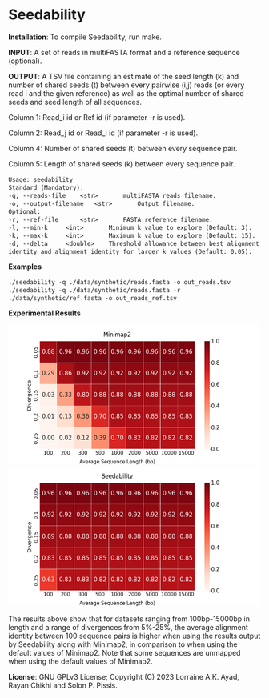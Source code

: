 Seedability
===

<b>Installation</b>: To compile Seedability, run make.

<b>INPUT</b>: A set of reads in multiFASTA format and a reference sequence (optional).

<b>OUTPUT</b>: A TSV file containing an estimate of the seed length (k) and number of shared seeds (t) between every pairwise (i,j) reads (or every read i and the given reference) as well as the optimal number of shared seeds and seed length of all sequences.


Column 1: Read_i id or Ref id (if parameter -r is used).

Column 2: Read_j id or Read_i id (if parameter -r is used).

Column 4: Number of shared seeds (t) between every sequence pair.

Column 5: Length of shared seeds (k) between every sequence pair.

```
Usage: seedability
Standard (Mandatory):
-q, --reads-file	<str>		multiFASTA reads filename. 
-o, --output-filename	<str>		Output filename.
Optional:
-r, --ref-file		<str>		FASTA reference filename.
-l, --min-k		<int>		Minimum k value to explore (Default: 3).
-k, --max-k		<int>		Maximum k value to explore (Default: 15).
-d, --delta		<double>	Threshold allowance between best alignment identity and alignment identity for larger k values (Default: 0.05).

```

<b>Examples</b>
```
./seedability -q ./data/synthetic/reads.fasta -o out_reads.tsv
./seedability -q ./data/synthetic/reads.fasta -r ./data/synthetic/ref.fasta -o out_reads_ref.tsv
```
<b>Experimental Results</b>

<p float="left">
<img src="https://github.com/lorrainea/Seedability/blob/main/data/synthetic/map-ont_minimap2.png" width="500" height="280" />
<img src="https://github.com/lorrainea/Seedability/blob/main/data/synthetic/map-ont_seedability.png" width="500" height="280" />
</p>

The results above show that for datasets ranging from 100bp-15000bp in length and a range of divergences from 5%-25%, the average alignment identity between 100 sequence pairs is higher when using the results output by Seedability along with Minimap2, in comparison to when using the default values of Minimap2. Note that some sequences are unmapped when using the default values of Minimap2.

<b>License</b>: GNU GPLv3 License; Copyright (C) 2023 Lorraine A.K. Ayad, Rayan Chikhi and Solon P. Pissis.
